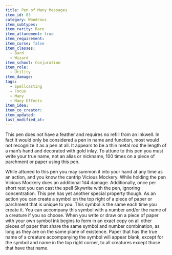 ```yaml
---
title: Pen of Many Messages
item_id: 83
category: Wondrous
item_subtypes:
item_rarity: Rare
item_attunement: true
item_requirement:
item_curse: false
item_classes:
  - Bard
  - Wizard
item_school: Conjuration
item_role:
  - Utility
item_damage:
tags:
  - Spellcasting
  - Focus
  - Many
  - Many Effects
item_idea:
item_co_creator:
item_updated:
last_modified_at:
---
```


This pen does not have a feather and requires no refill from an inkwell. In fact it would only be considered a pen in name and function, most would not recognize it as a pen at all. It appears to be a thin metal rod the length of a man’s hand and decorated with gold inlay. To attune to this pen you must write your true name, not an alias or nickname, 100 times on a piece of parchment or paper using this pen.

While attuned to this pen you may summon it into your hand at any time as an action, and you know the cantrip <magic-spell>Vicious Mockery</magic-spell>. While holding the pen <magic-spell>Vicious Mockery</magic-spell> does an additional 1d4 damage.
Additionally, once per short rest you can cast the spell <magic-spell>Skywrite</magic-spell> with the pen, ignoring concentration.
This pen has yet another special property though. As an action you can create a symbol on the top right of a piece of paper or parchment that is unique to you. This symbol is the same each time you create it. You can accompany this symbol with a number and/or the name of a creature if you so choose. When you write or draw on a piece of paper with your own symbol ink begins to form in an exact copy on all other pieces of paper that share the same symbol and number combination, as long as they are on the same plane of existence.
Paper that has the true name of a creature accompanying the symbol will appear blank, except for the symbol and name in the top right corner, to all creatures except those that have that name.
